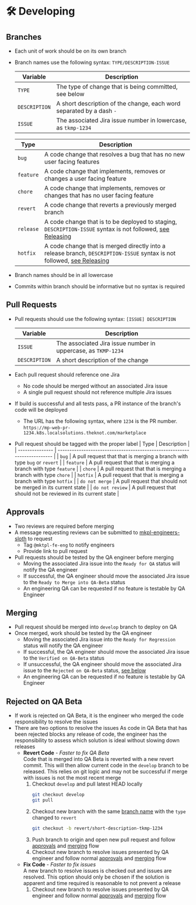 # 🛠️ Developing
## Branches
- Each unit of work should be on its own branch
- Branch names use the following syntax: `TYPE/DESCRIPTION-ISSUE`

  | Variable      | Description                                                          |
  | ------------- | -------------------------------------------------------------------- |
  | `TYPE`        | The type of change that is being committed, see below                |
  | `DESCRIPTION` | A short description of the change, each word separated by a dash `-` |
  | `ISSUE`       | The associated Jira issue number in lowercase, as `tkmp-1234`        |

  | Type      | Description                                                                                                                              |
  | --------- | ---------------------------------------------------------------------------------------------------------------------------------------- |
  | `bug`     | A code change that resolves a bug that has no new user facing features                                                                   |
  | `feature` | A code change that implements, removes or changes a user facing feature                                                                  |
  | `chore`   | A code change that implements, removes or changes that has no user facing feature                                                        |
  | `revert`  | A code change that reverts a previously merged branch                                                                                    |
  | `release` | A code change that is to be deployed to staging, `DESCRIPTION-ISSUE` syntax is not followed, [see Releasing](./releasing.md)             |
  | `hotfix`  | A code change that is merged directly into a release branch, `DESCRIPTION-ISSUE` syntax is not followed, [see Releasing](./releasing.md) |
- Branch names should be in all lowercase
- Commits within branch should be informative but no syntax is required
## Pull Requests
- Pull requests should use the following syntax: `[ISSUE] DESCRIPTION`

  | Variable      | Description                                                   |
  | ------------- | ------------------------------------------------------------- |
  | `ISSUE`       | The associated Jira issue number in uppercase, as `TKMP-1234` |
  | `DESCRIPTION` | A short description of the change                             |
- Each pull request should reference one Jira
  - No code should be merged without an associated Jira issue
  - A single pull request should not reference multiple Jira issues
- If build is successful and all tests pass, a PR instance of the branch's code will be deployed
  - The URL has the following syntax, where `1234` is the PR number.\
    `https://mp-web-pr-1234.k8s.localsolutions.theknot.com/marketplace`
- Pull request should be tagged with the proper label
  | Type            | Description                                                              |
  | --------------- | ------------------------------------------------------------------------ |
  | `bug`           | A pull request that that is merging a branch with type `bug` or `revert` |
  | `feature`       | A pull request that that is merging a branch with type `feature`         |
  | `chore`         | A pull request that that is merging a branch with type `chore`           |
  | `hotfix`        | A pull request that that is merging a branch with type `hotfix`          |
  | `do not merge`  | A pull request that should not be merged in its current state            |
  | `do not review` | A pull request that should not be reviewed in its current state          |
## Approvals
- Two reviews are required before merging
- A message requesting reviews can be submitted to [mkpl-engineers-sloth](https://theknotww.slack.com/archives/G474PGVKP) to request
  - Tag `@mktpl-fe-eng` to notify engineers
  - Provide link to pull request
- Pull requests should be tested by the QA engineer before merging
  - Moving the associated Jira issue into the `Ready for QA` status will notify the QA engineer
  - If successful, the QA engineer should move the associated Jira issue to the `Ready to Merge into QA-Beta` status
  - An engineering QA can be requested if no feature is testable by QA Engineer
## Merging
- Pull request should be merged into `develop` branch to deploy on QA
- Once merged, work should be tested by the QA engineer
  - Moving the associated Jira issue into the `Ready for Regression` status will notify the QA engineer
  - If successful, the QA engineer should move the associated Jira issue to the `Verified on QA-Beta` status
  - If unsuccessful, the QA engineer should move the associated Jira issue to the `Rejected on QA-Beta` status, [see below](#rejected-on-qa-beta)
  - An engineering QA can be requested if no feature is testable by QA Engineer
## Rejected on QA Beta
- If work is rejected on QA Beta, it is the engineer who merged the code responsibility to resolve the issues
- There are two options to resolve the issues
  As code in QA Beta that has been rejected blocks any release of code, the engineer has the responsibility to assess which solution is ideal without slowing down releases 
  - **Revert Code** - *Faster to fix QA Beta*\
     Code that is merged into QA Beta is reverted with a new revert commit. This will then allow current code in the `develop` branch to be released. This relies on git logic and may not be successful if merge with issues is not the most recent merge
    1. Checkout `develop` and pull latest HEAD locally
        ```bash
        git checkout develop
        git pull
          ```
    2. Checkout new branch with the same [branch name](#branches) with the `type` changed to `revert`
        ```bash
        git checkout -b revert/short-description-tkmp-1234
        ```
    3. Push branch to origin and open new pull request and follow [approvals](#approvals) and [merging](#merging) flow
    4. Checkout new branch to resolve issues presented by QA engineer and follow normal [approvals](#approvals) and [merging](#merging) flow
  - **Fix Code** - *Faster to fix issues*\
    A new branch to resolve issues is checked out and issues are resolved. This option should only be chosen if the solution is apparent and time required is reasonable to not prevent a release
    1. Checkout new branch to resolve issues presented by QA engineer and follow normal [approvals](#approvals) and [merging](#merging) flow
   
